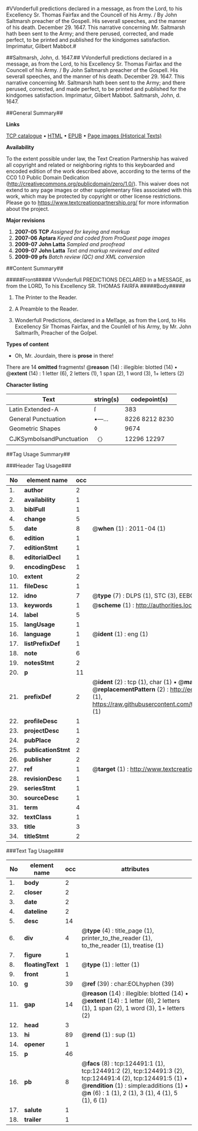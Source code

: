 #VVonderfull predictions declared in a message, as from the Lord, to his Excellency Sr. Thomas Fairfax and the Councell of his Army. / By John Saltmarsh preacher of the Gospell. His severall speeches, and the manner of his death. December 29. 1647. This narrative concerning Mr. Saltmarsh hath been sent to the Army; and there perused, corrected, and made perfect, to be printed and published for the kindgomes satisfaction. Imprimatur, Gilbert Mabbot.#

##Saltmarsh, John, d. 1647.##
VVonderfull predictions declared in a message, as from the Lord, to his Excellency Sr. Thomas Fairfax and the Councell of his Army. / By John Saltmarsh preacher of the Gospell. His severall speeches, and the manner of his death. December 29. 1647. This narrative concerning Mr. Saltmarsh hath been sent to the Army; and there perused, corrected, and made perfect, to be printed and published for the kindgomes satisfaction. Imprimatur, Gilbert Mabbot.
Saltmarsh, John, d. 1647.

##General Summary##

**Links**

[TCP catalogue](http://www.ota.ox.ac.uk/tcp/)  • 
[HTML](http://tei.it.ox.ac.uk/tcp/Texts-HTML/free/A93/A93713.html)  • 
[EPUB](http://tei.it.ox.ac.uk/tcp/Texts-EPUB/free/A93/A93713.epub) • 
[Page images (Historical Texts)](https://historicaltexts.jisc.ac.uk/eebo-99872069e)

**Availability**

To the extent possible under law, the Text Creation Partnership has waived all copyright and related or neighboring rights to this keyboarded and encoded edition of the work described above, according to the terms of the CC0 1.0 Public Domain Dedication (http://creativecommons.org/publicdomain/zero/1.0/). This waiver does not extend to any page images or other supplementary files associated with this work, which may be protected by copyright or other license restrictions. Please go to https://www.textcreationpartnership.org/ for more information about the project.

**Major revisions**

1. __2007-05__ __TCP__ *Assigned for keying and markup*
1. __2007-06__ __Aptara__ *Keyed and coded from ProQuest page images*
1. __2009-07__ __John Latta__ *Sampled and proofread*
1. __2009-07__ __John Latta__ *Text and markup reviewed and edited*
1. __2009-09__ __pfs__ *Batch review (QC) and XML conversion*

##Content Summary##

#####Front#####
VVonderfull
PREDICTIONS
DECLARED
In a MESSAGE, as from the LORD,
To his Excellency
SR. THOMAS FAIRFA
#####Body#####

1. The Printer to the Reader.

1. A Preamble to the Reader.

1. Wonderfull Predictions, declared in a Meſſage, as from the
Lord, to His Excellency Sir Thomas Fairfax, and the
Counſell of his Army, by Mr. John Saltmarſh,
Preacher of the Goſpel.

**Types of content**

  * Oh, Mr. Jourdain, there is **prose** in there!

There are 14 **omitted** fragments! 
 @__reason__ (14) : illegible: blotted (14)  •  @__extent__ (14) : 1 letter (6), 2 letters (1), 1 span (2), 1 word (3), 1+ letters (2)

**Character listing**


|Text|string(s)|codepoint(s)|
|---|---|---|
|Latin Extended-A|ſ|383|
|General Punctuation|•—…|8226 8212 8230|
|Geometric Shapes|◊|9674|
|CJKSymbolsandPunctuation|〈〉|12296 12297|

##Tag Usage Summary##

###Header Tag Usage###

|No|element name|occ|attributes|
|---|---|---|---|
|1.|__author__|2||
|2.|__availability__|1||
|3.|__biblFull__|1||
|4.|__change__|5||
|5.|__date__|8| @__when__ (1) : 2011-04 (1)|
|6.|__edition__|1||
|7.|__editionStmt__|1||
|8.|__editorialDecl__|1||
|9.|__encodingDesc__|1||
|10.|__extent__|2||
|11.|__fileDesc__|1||
|12.|__idno__|7| @__type__ (7) : DLPS (1), STC (3), EEBO-CITATION (1), PROQUEST (1), VID (1)|
|13.|__keywords__|1| @__scheme__ (1) : http://authorities.loc.gov/ (1)|
|14.|__label__|5||
|15.|__langUsage__|1||
|16.|__language__|1| @__ident__ (1) : eng (1)|
|17.|__listPrefixDef__|1||
|18.|__note__|6||
|19.|__notesStmt__|2||
|20.|__p__|11||
|21.|__prefixDef__|2| @__ident__ (2) : tcp (1), char (1)  •  @__matchPattern__ (2) : ([0-9\-]+):([0-9IVX]+) (1), (.+) (1)  •  @__replacementPattern__ (2) : http://eebo.chadwyck.com/downloadtiff?vid=$1&page=$2 (1), https://raw.githubusercontent.com/textcreationpartnership/Texts/master/tcpchars.xml#$1 (1)|
|22.|__profileDesc__|1||
|23.|__projectDesc__|1||
|24.|__pubPlace__|2||
|25.|__publicationStmt__|2||
|26.|__publisher__|2||
|27.|__ref__|1| @__target__ (1) : http://www.textcreationpartnership.org/docs/. (1)|
|28.|__revisionDesc__|1||
|29.|__seriesStmt__|1||
|30.|__sourceDesc__|1||
|31.|__term__|4||
|32.|__textClass__|1||
|33.|__title__|3||
|34.|__titleStmt__|2||


###Text Tag Usage###

|No|element name|occ|attributes|
|---|---|---|---|
|1.|__body__|2||
|2.|__closer__|2||
|3.|__date__|2||
|4.|__dateline__|2||
|5.|__desc__|14||
|6.|__div__|4| @__type__ (4) : title_page (1), printer_to_the_reader (1), to_the_reader (1), treatise (1)|
|7.|__figure__|1||
|8.|__floatingText__|1| @__type__ (1) : letter (1)|
|9.|__front__|1||
|10.|__g__|39| @__ref__ (39) : char:EOLhyphen (39)|
|11.|__gap__|14| @__reason__ (14) : illegible: blotted (14)  •  @__extent__ (14) : 1 letter (6), 2 letters (1), 1 span (2), 1 word (3), 1+ letters (2)|
|12.|__head__|3||
|13.|__hi__|89| @__rend__ (1) : sup (1)|
|14.|__opener__|1||
|15.|__p__|46||
|16.|__pb__|8| @__facs__ (8) : tcp:124491:1 (1), tcp:124491:2 (2), tcp:124491:3 (2), tcp:124491:4 (2), tcp:124491:5 (1)  •  @__rendition__ (1) : simple:additions (1)  •  @__n__ (6) : 1 (1), 2 (1), 3 (1), 4 (1), 5 (1), 6 (1)|
|17.|__salute__|1||
|18.|__trailer__|1||
